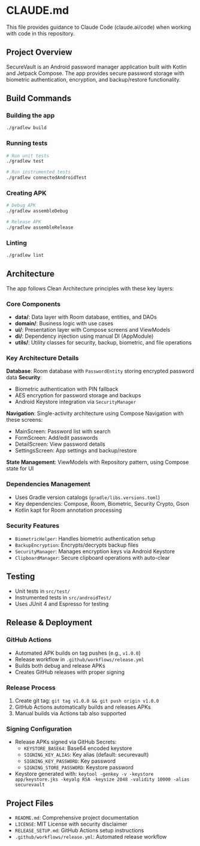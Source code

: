# CLAUDE.md

This file provides guidance to Claude Code (claude.ai/code) when working with code in this repository.

## Project Overview

SecureVault is an Android password manager application built with Kotlin and Jetpack Compose. The app provides secure password storage with biometric authentication, encryption, and backup/restore functionality.

## Build Commands

### Building the app
```bash
./gradlew build
```

### Running tests
```bash
# Run unit tests
./gradlew test

# Run instrumented tests
./gradlew connectedAndroidTest
```

### Creating APK
```bash
# Debug APK
./gradlew assembleDebug

# Release APK
./gradlew assembleRelease
```

### Linting
```bash
./gradlew lint
```

## Architecture

The app follows Clean Architecture principles with these key layers:

### Core Components
- **data/**: Data layer with Room database, entities, and DAOs
- **domain/**: Business logic with use cases
- **ui/**: Presentation layer with Compose screens and ViewModels
- **di/**: Dependency injection using manual DI (AppModule)
- **utils/**: Utility classes for security, backup, biometric, and file operations

### Key Architecture Details

**Database**: Room database with `PasswordEntity` storing encrypted password data
**Security**: 
- Biometric authentication with PIN fallback
- AES encryption for password storage and backups
- Android Keystore integration via `SecurityManager`

**Navigation**: Single-activity architecture using Compose Navigation with these screens:
- MainScreen: Password list with search
- FormScreen: Add/edit passwords
- DetailScreen: View password details
- SettingsScreen: App settings and backup/restore

**State Management**: ViewModels with Repository pattern, using Compose state for UI

### Dependencies Management
- Uses Gradle version catalogs (`gradle/libs.versions.toml`)
- Key dependencies: Compose, Room, Biometric, Security Crypto, Gson
- Kotlin kapt for Room annotation processing

### Security Features
- `BiometricHelper`: Handles biometric authentication setup
- `BackupEncryption`: Encrypts/decrypts backup files
- `SecurityManager`: Manages encryption keys via Android Keystore
- `ClipboardManager`: Secure clipboard operations with auto-clear

## Testing
- Unit tests in `src/test/`
- Instrumented tests in `src/androidTest/`
- Uses JUnit 4 and Espresso for testing

## Release & Deployment

### GitHub Actions
- Automated APK builds on tag pushes (e.g., `v1.0.0`)
- Release workflow in `.github/workflows/release.yml`
- Builds both debug and release APKs
- Creates GitHub releases with proper signing

### Release Process
1. Create git tag: `git tag v1.0.0 && git push origin v1.0.0`
2. GitHub Actions automatically builds and releases APKs
3. Manual builds via Actions tab also supported

### Signing Configuration
- Release APKs signed via GitHub Secrets:
  - `KEYSTORE_BASE64`: Base64 encoded keystore
  - `SIGNING_KEY_ALIAS`: Key alias (default: securevault)
  - `SIGNING_KEY_PASSWORD`: Key password
  - `SIGNING_STORE_PASSWORD`: Keystore password
- Keystore generated with: `keytool -genkey -v -keystore app/keystore.jks -keyalg RSA -keysize 2048 -validity 10000 -alias securevault`

## Project Files
- `README.md`: Comprehensive project documentation
- `LICENSE`: MIT License with security disclaimer
- `RELEASE_SETUP.md`: GitHub Actions setup instructions
- `.github/workflows/release.yml`: Automated release workflow